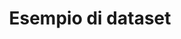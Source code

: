 ---
title: Esempio di dataset
notes: questo è solo un esempio di dataset. Serve per farti capire cosa può contenere un archivio dati.
maintainer: Paperino
maintainer_email: paperino@paperino.com
organization: Sample Department
category: Educazione
resources:
  - url: http://data.phl.opendata.arcgis.com/datasets/1839b35258604422b0b520cbb668df0d_0.csv
    name: Stazioni di Monitoraggio Aria CSV
    format: CSV
    description: Compatibile con Excel
  - url: http://data.phl.opendata.arcgis.com/datasets/1839b35258604422b0b520cbb668df0d_0.zip
    name: Stazioni di Monitoraggio Aria Shapefile
    format: shp
  - url: https://services.arcgis.com/fLeGjb7u4uXqeF9q/arcgis/rest/services/Air_Monitoring_Stations/FeatureServer/0/query
    name: Stazioni di Monitoraggio Aria GeoService
    format: api
    description: Esri Geoservice per interagire programmaticamente con i dati
---